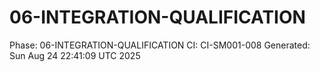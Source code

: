 # 06-INTEGRATION-QUALIFICATION
Phase: 06-INTEGRATION-QUALIFICATION
CI: CI-SM001-008
Generated: Sun Aug 24 22:41:09 UTC 2025

